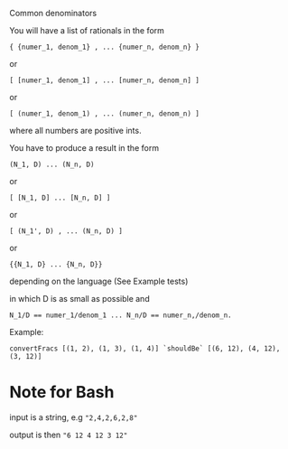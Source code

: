Common denominators

 You will have a list of rationals in the form 
 ```
 { {numer_1, denom_1} , ... {numer_n, denom_n} } 
 ```
 or
 ```
 [ [numer_1, denom_1] , ... [numer_n, denom_n] ] 
 ``` 
 or
 ```
 [ (numer_1, denom_1) , ... (numer_n, denom_n) ] 
 ```
 
 
 where all numbers are positive ints.
 
 You have to produce a result in the form 
 ```
 (N_1, D) ... (N_n, D) 
 ```
 or
 ```
 [ [N_1, D] ... [N_n, D] ] 
 ```
or
 ```
 [ (N_1', D) , ... (N_n, D) ] 
 ```
or
```
{{N_1, D} ... {N_n, D}} 
```
depending on the language (See Example tests)

 in which D is as small as possible
 and 
 
 ```
 N_1/D == numer_1/denom_1 ... N_n/D == numer_n,/denom_n.
 ```
 
Example: 
 
```
convertFracs [(1, 2), (1, 3), (1, 4)] `shouldBe` [(6, 12), (4, 12), (3, 12)]
```

# Note for Bash
input is a string,  e.g `"2,4,2,6,2,8"`

output is  then         `"6 12 4 12 3 12"`